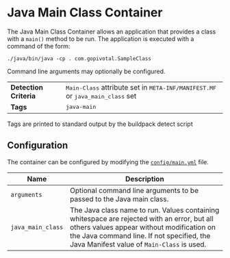 # Java Main Class Container
The Java Main Class Container allows an application that provides a class with a `main()` method to be run.  The application is executed with a command of the form:

    ./java/bin/java -cp . com.gopivotal.SampleClass

Command line arguments may optionally be configured.

<table>
  <tr>
    <td><strong>Detection Criteria</strong></td><td><tt>Main-Class</tt> attribute set in <tt>META-INF/MANIFEST.MF</tt> or <tt>java_main_class</tt> set</td>
  </tr>
  <tr>
    <td><strong>Tags</strong></td><td><tt>java-main</tt></td>
  </tr>
</table>
Tags are printed to standard output by the buildpack detect script

## Configuration
The container can be configured by modifying the [`config/main.yml`][main_yml] file.

[main_yml]: ../config/main.yml

| Name | Description
| ---- | -----------
| `arguments` | Optional command line arguments to be passed to the Java main class.
| `java_main_class` | The Java class name to run. Values containing whitespace are rejected with an error, but all others values appear without modification on the Java command line.  If not specified, the Java Manifest value of `Main-Class` is used.


